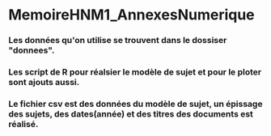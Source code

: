 # MemoireHNM1_AnnexesNumerique

### Les données qu'on utilise se trouvent dans le dossiser "donnees".
### Les script de R pour réalsier le modèle de sujet et pour le ploter sont ajouts aussi.
### Le fichier csv est des données du modèle de sujet, un épissage des sujets, des dates(année) et des titres des documents est réalisé.

